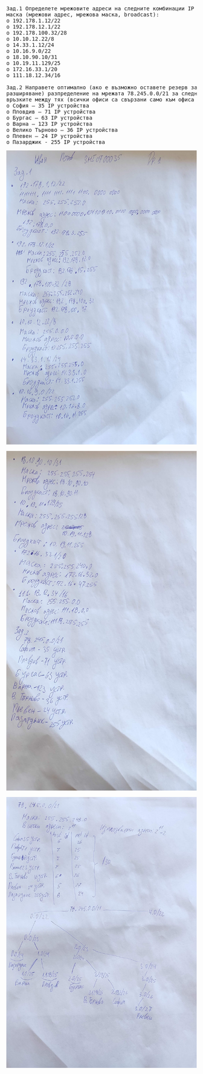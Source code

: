 <pre>
Зад.1 Определете мрежовите адреси на следните комбинации IP адрес/мрежова
маска (мрежови адрес, мрежова маска, broadcast):
o 192.178.1.12/22
o 192.178.12.1/22
o 192.178.100.32/28
o 10.10.12.22/8
o 14.33.1.12/24
o 10.16.9.0/22
o 18.10.90.10/31
o 10.19.11.129/25
o 172.16.33.1/20
o 111.18.12.34/16

Зад.2 Направете оптимално (ако е възможно оставете резерв за бъдещо
разширяване) разпределение на мрежата 78.245.0.0/21 за следните офиси и
връзките между тях (всички офиси са свързани само към офиса в София):
o София – 35 IP устройства
o Пловдив – 71 IP устройства
o Бургас – 63 IP устройства
o Варна – 123 IP устройства
o Велико Търново – 36 IP устройства
o Плевен – 24 IP устройства
o Пазарджик - 255 IP устройства
</pre>

![Alt text](IMG_20230326_175334.jpg)

![Alt text](IMG_20230326_175358.jpg)

![Alt text](IMG_20230326_175414.jpg)